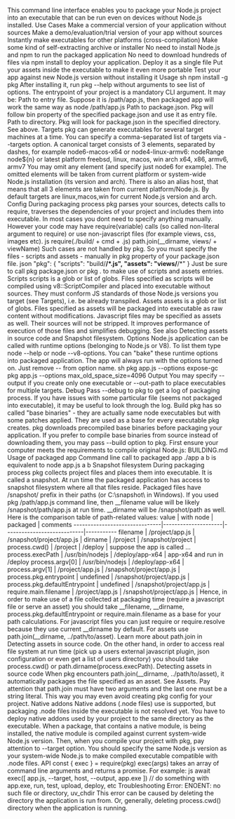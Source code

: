 This command line interface enables you to package your Node.js project into an executable that can be run even on devices without Node.js installed. Use Cases Make a commercial version of your application without sources Make a demo/evaluation/trial version of your app without sources Instantly make executables for other platforms (cross-compilation) Make some kind of self-extracting archive or installer No need to install Node.js and npm to run the packaged application No need to download hundreds of files via npm install to deploy your application. Deploy it as a single file Put your assets inside the executable to make it even more portable Test your app against new Node.js version without installing it Usage sh npm install -g pkg After installing it, run pkg --help without arguments to see list of options. The entrypoint of your project is a mandatory CLI argument. It may be: Path to entry file. Suppose it is /path/app.js, then packaged app will work the same way as node /path/app.js Path to package.json. Pkg will follow bin property of the specified package.json and use it as entry file. Path to directory. Pkg will look for package.json in the specified directory. See above. Targets pkg can generate executables for several target machines at a time. You can specify a comma-separated list of targets via --targets option. A canonical target consists of 3 elements, separated by dashes, for example node6-macos-x64 or node4-linux-armv6: nodeRange node${n} or latest platform freebsd, linux, macos, win arch x64, x86, armv6, armv7 You may omit any element (and specify just node6 for example). The omitted elements will be taken from current platform or system-wide Node.js installation (its version and arch). There is also an alias host, that means that all 3 elements are taken from current platform/Node.js. By default targets are linux,macos,win for current Node.js version and arch. Config During packaging process pkg parses your sources, detects calls to require, traverses the dependencies of your project and includes them into executable. In most cases you dont need to specify anything manually. However your code may have require(variable) calls (so called non-literal argument to require) or use non-javascript files (for example views, css, images etc). js require(./build/ + cmd + .js) path.join(__dirname, views/ + viewName) Such cases are not handled by pkg. So you must specify the files - scripts and assets - manually in pkg property of your package.json file. json "pkg": { "scripts": "build/**/*.js", "assets": "views/**/*" } Just be sure to call pkg package.json or pkg . to make use of scripts and assets entries. Scripts scripts is a glob or list of globs. Files specified as scripts will be compiled using v8::ScriptCompiler and placed into executable without sources. They must conform JS standards of those Node.js versions you target (see Targets), i.e. be already transpiled. Assets assets is a glob or list of globs. Files specified as assets will be packaged into executable as raw content without modifications. Javascript files may be specified as assets as well. Their sources will not be stripped. It improves performance of execution of those files and simplifies debugging. See also Detecting assets in source code and Snapshot filesystem. Options Node.js application can be called with runtime options (belonging to Node.js or V8). To list them type node --help or node --v8-options. You can "bake" these runtime options into packaged application. The app will always run with the options turned on. Just remove -- from option name. sh pkg app.js --options expose-gc pkg app.js --options max_old_space_size=4096 Output You may specify --output if you create only one executable or --out-path to place executables for multiple targets. Debug Pass --debug to pkg to get a log of packaging process. If you have issues with some particular file (seems not packaged into executable), it may be useful to look through the log. Build pkg has so called "base binaries" - they are actually same node executables but with some patches applied. They are used as a base for every executable pkg creates. pkg downloads precompiled base binaries before packaging your application. If you prefer to compile base binaries from source instead of downloading them, you may pass --build option to pkg. First ensure your computer meets the requirements to compile original Node.js: BUILDING.md Usage of packaged app Command line call to packaged app ./app a b is equivalent to node app.js a b Snapshot filesystem During packaging process pkg collects project files and places them into executable. It is called a snapshot. At run time the packaged application has access to snapshot filesystem where all that files reside. Packaged files have /snapshot/ prefix in their paths (or C:\snapshot\ in Windows). If you used pkg /path/app.js command line, then __filename value will be likely /snapshot/path/app.js at run time. __dirname will be /snapshot/path as well. Here is the comparison table of path-related values: value | with node | packaged | comments -------------------------------|---------------------|----------------------------|----------- filename | /project/app.js | /snapshot/project/app.js | dirname | /project | /snapshot/project | process.cwd() | /project | /deploy | suppose the app is called ... process.execPath | /usr/bin/nodejs | /deploy/app-x64 | app-x64 and run in /deploy process.argv[0] | /usr/bin/nodejs | /deploy/app-x64 | process.argv[1] | /project/app.js | /snapshot/project/app.js | process.pkg.entrypoint | undefined | /snapshot/project/app.js | process.pkg.defaultEntrypoint | undefined | /snapshot/project/app.js | require.main.filename | /project/app.js | /snapshot/project/app.js | Hence, in order to make use of a file collected at packaging time (require a javascript file or serve an asset) you should take __filename, __dirname, process.pkg.defaultEntrypoint or require.main.filename as a base for your path calculations. For javascript files you can just require or require.resolve because they use current __dirname by default. For assets use path.join(__dirname, ../path/to/asset). Learn more about path.join in Detecting assets in source code. On the other hand, in order to access real file system at run time (pick up a users external javascript plugin, json configuration or even get a list of users directory) you should take process.cwd() or path.dirname(process.execPath). Detecting assets in source code When pkg encounters path.join(__dirname, ../path/to/asset), it automatically packages the file specified as an asset. See Assets. Pay attention that path.join must have two arguments and the last one must be a string literal. This way you may even avoid creating pkg config for your project. Native addons Native addons (.node files) use is supported, but packaging .node files inside the executable is not resolved yet. You have to deploy native addons used by your project to the same directory as the executable. When a package, that contains a native module, is being installed, the native module is compiled against current system-wide Node.js version. Then, when you compile your project with pkg, pay attention to --target option. You should specify the same Node.js version as your system-wide Node.js to make compiled executable compatible with .node files. API const { exec } = require(pkg) exec(args) takes an array of command line arguments and returns a promise. For example: js await exec([ app.js, --target, host, --output, app.exe ]) // do something with app.exe, run, test, upload, deploy, etc Troubleshooting Error: ENOENT: no such file or directory, uv_chdir This error can be caused by deleting the directory the application is run from. Or, generally, deleting process.cwd() directory when the application is running.